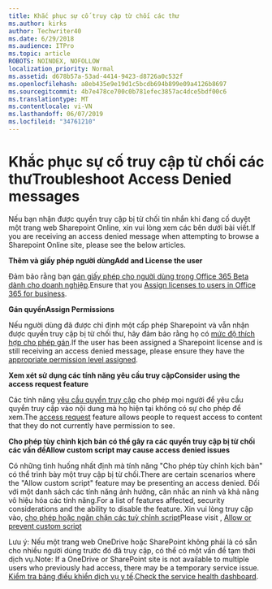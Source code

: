 ```yaml
---
title: Khắc phục sự cố truy cập từ chối các thư
ms.author: kirks
author: Techwriter40
ms.date: 6/29/2018
ms.audience: ITPro
ms.topic: article
ROBOTS: NOINDEX, NOFOLLOW
localization_priority: Normal
ms.assetid: d678b57a-53ad-4414-9423-d8726a0c532f
ms.openlocfilehash: a8eb435e9e19d1c5bcdb694b899e09a4126b8697
ms.sourcegitcommit: 4b7e478ce700c0b781efec3857ac4dce5bdf00c6
ms.translationtype: MT
ms.contentlocale: vi-VN
ms.lasthandoff: 06/07/2019
ms.locfileid: "34761210"
---
```

# <a name="troubleshoot-access-denied-messages"></a><span data-ttu-id="b968f-102">Khắc phục sự cố truy cập từ chối các thư</span><span class="sxs-lookup"><span data-stu-id="b968f-102">Troubleshoot Access Denied messages</span></span>

<span data-ttu-id="b968f-103">Nếu bạn nhận được quyền truy cập bị từ chối tin nhắn khi đang cố duyệt một trang web Sharepoint Online, xin vui lòng xem các bên dưới bài viết.</span><span class="sxs-lookup"><span data-stu-id="b968f-103">If you are receiving an access denied message when attempting to browse a Sharepoint Online site, please see the below articles.</span></span>

<span data-ttu-id="b968f-104">**Thêm và giấy phép người dùng**</span><span class="sxs-lookup"><span data-stu-id="b968f-104">**Add and License the user**</span></span>

<span data-ttu-id="b968f-105">Đảm bảo rằng bạn [gán giấy phép cho người dùng trong Office 365 Beta dành cho doanh nghiệp](https://docs.microsoft.com/office365/admin/subscriptions-and-billing/assign-licenses-to-users?view=o365-worldwide&amp;tabs=One).</span><span class="sxs-lookup"><span data-stu-id="b968f-105">Ensure that you [Assign licenses to users in Office 365 for business](https://docs.microsoft.com/office365/admin/subscriptions-and-billing/assign-licenses-to-users?view=o365-worldwide&amp;tabs=One).</span></span>

<span data-ttu-id="b968f-106">**Gán quyền**</span><span class="sxs-lookup"><span data-stu-id="b968f-106">**Assign Permissions**</span></span>

<span data-ttu-id="b968f-107">Nếu người dùng đã được chỉ định một cấp phép Sharepoint và vẫn nhận được quyền truy cập bị từ chối thư, hãy đảm bảo rằng họ có [mức độ thích hợp cho phép gán](https://docs.microsoft.com/sharepoint/understanding-permission-levels).</span><span class="sxs-lookup"><span data-stu-id="b968f-107">If the user has been assigned a Sharepoint license and is still receiving an access denied message, please ensure they have the [appropriate permission level assigned](https://docs.microsoft.com/sharepoint/understanding-permission-levels).</span></span>

<span data-ttu-id="b968f-108">**Xem xét sử dụng các tính năng yêu cầu truy cập**</span><span class="sxs-lookup"><span data-stu-id="b968f-108">**Consider using the access request feature**</span></span>

<span data-ttu-id="b968f-109">Các tính năng [yêu cầu quyền truy cập](https://support.office.com/article/Set-up-and-manage-access-requests-94B26E0B-2822-49D4-929A-8455698654B3) cho phép mọi người để yêu cầu quyền truy cập vào nội dung mà họ hiện tại không có sự cho phép để xem.</span><span class="sxs-lookup"><span data-stu-id="b968f-109">The [access request](https://support.office.com/article/Set-up-and-manage-access-requests-94B26E0B-2822-49D4-929A-8455698654B3) feature allows people to request access to content that they do not currently have permission to see.</span></span> 

<span data-ttu-id="b968f-110">**Cho phép tùy chỉnh kịch bản có thể gây ra các quyền truy cập bị từ chối các vấn đề**</span><span class="sxs-lookup"><span data-stu-id="b968f-110">**Allow custom script may cause access denied issues**</span></span>

<span data-ttu-id="b968f-111">Có những tình huống nhất định mà tính năng "Cho phép tùy chỉnh kịch bản" có thể trình bày một truy cập bị từ chối.</span><span class="sxs-lookup"><span data-stu-id="b968f-111">There are certain scenarios where the "Allow custom script" feature may be presenting an access denied.</span></span> <span data-ttu-id="b968f-112">Đối với một danh sách các tính năng ảnh hưởng, cân nhắc an ninh và khả năng vô hiệu hóa các tính năng.</span><span class="sxs-lookup"><span data-stu-id="b968f-112">For a list of features affected, security considerations and the ability to disable the feature.</span></span> <span data-ttu-id="b968f-113">Xin vui lòng truy cập vào, [cho phép hoặc ngăn chặn các tuỳ chỉnh script](https://docs.microsoft.com/sharepoint/allow-or-prevent-custom-script)</span><span class="sxs-lookup"><span data-stu-id="b968f-113">Please visit , [Allow or prevent custom script](https://docs.microsoft.com/sharepoint/allow-or-prevent-custom-script)</span></span>

<span data-ttu-id="b968f-114">Lưu ý: Nếu một trang web OneDrive hoặc SharePoint không phải là có sẵn cho nhiều người dùng trước đó đã truy cập, có thể có một vấn đề tạm thời dịch vụ.</span><span class="sxs-lookup"><span data-stu-id="b968f-114">Note: If a OneDrive or SharePoint site is not available to multiple users who previously had access, there may be a temporary service issue.</span></span> <span data-ttu-id="b968f-115">[Kiểm tra bảng điều khiển dịch vụ y tế](https://portal.office.com/adminportal/home#/servicehealth).</span><span class="sxs-lookup"><span data-stu-id="b968f-115">[Check the service health dashboard](https://portal.office.com/adminportal/home#/servicehealth).</span></span>


  

